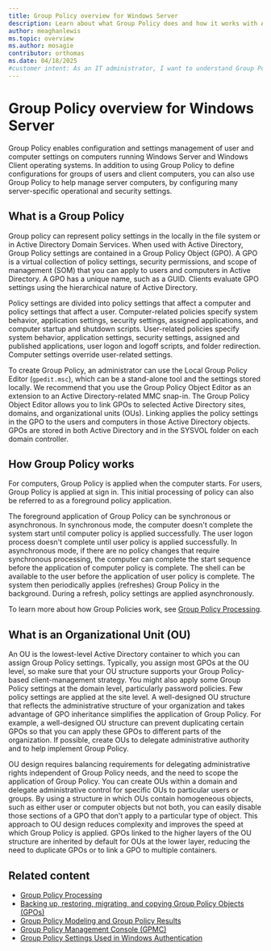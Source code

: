 ```yaml
---
title: Group Policy overview for Windows Server
description: Learn about what Group Policy does and how it works with Active Directory Domain Services in Windows.
author: meaghanlewis
ms.topic: overview
ms.author: mosagie
contributor: orthomas
ms.date: 04/18/2025
#customer intent: As an IT administrator, I want to understand Group Policy so that I can manage user and computer settings effectively.
---
```


# Group Policy overview for Windows Server

Group Policy enables configuration and settings management of user and computer settings on computers running Windows Server and Windows Client operating systems. In addition to using Group Policy to define configurations for groups of users and client computers, you can also use Group Policy to help manage server computers, by configuring many server-specific operational and security settings.

## What is a Group Policy

Group policy can represent policy settings in the locally in the file system or in Active Directory Domain Services. When used with Active Directory, Group Policy settings are contained in a Group Policy Object (GPO). A GPO is a virtual collection of policy settings, security permissions, and scope of management (SOM) that you can apply to users and computers in Active Directory. A GPO has a unique name, such as a GUID. Clients evaluate GPO settings using the hierarchical nature of Active Directory.

Policy settings are divided into policy settings that affect a computer and policy settings that affect a user. Computer-related policies specify system behavior, application settings, security settings, assigned applications, and computer startup and shutdown scripts. User-related policies specify system behavior, application settings, security settings, assigned and published applications, user logon and logoff scripts, and folder redirection. Computer settings override user-related settings.

To create Group Policy, an administrator can use the Local Group Policy Editor (`gpedit.msc`), which can be a stand-alone tool and the settings stored locally. We recommend that you use the Group Policy Object Editor as an extension to an Active Directory-related MMC snap-in. The Group Policy Object Editor allows you to link GPOs to selected Active Directory sites, domains, and organizational units (OUs). Linking applies the policy settings in the GPO to the users and computers in those Active Directory objects. GPOs are stored in both Active Directory and in the SYSVOL folder on each domain controller.

## How Group Policy works

For computers, Group Policy is applied when the computer starts. For users, Group Policy is applied at sign in. This initial processing of policy can also be referred to as a foreground policy application.

The foreground application of Group Policy can be synchronous or asynchronous. In synchronous mode, the computer doesn't complete the system start until computer policy is applied successfully. The user logon process doesn't complete until user policy is applied successfully. In asynchronous mode, if there are no policy changes that require synchronous processing, the computer can complete the start sequence before the application of computer policy is complete. The shell can be available to the user before the application of user policy is complete. The system then periodically applies (refreshes) Group Policy in the background. During a refresh, policy settings are applied asynchronously.

To learn more about how Group Policies work, see [Group Policy Processing](group-policy-processing.md).

## What is an Organizational Unit (OU)

An OU is the lowest-level Active Directory container to which you can assign Group Policy settings. Typically, you assign most GPOs at the OU level, so make sure that your OU structure supports your Group Policy-based client-management strategy. You might also apply some Group Policy settings at the domain level, particularly password policies. Few policy settings are applied at the site level. A well-designed OU structure that reflects the administrative structure of your organization and takes advantage of GPO inheritance simplifies the application of Group Policy. For example, a well-designed OU structure can prevent duplicating certain GPOs so that you can apply these GPOs to different parts of the organization. If possible, create OUs to delegate administrative authority and to help implement Group Policy.

OU design requires balancing requirements for delegating administrative rights independent of Group Policy needs, and the need to scope the application of Group Policy. You can create OUs within a domain and delegate administrative control for specific OUs to particular users or groups. By using a structure in which OUs contain homogeneous objects, such as either user or computer objects but not both, you can easily disable those sections of a GPO that don't apply to a particular type of object. This approach to OU design reduces complexity and improves the speed at which Group Policy is applied. GPOs linked to the higher layers of the OU structure are inherited by default for OUs at the lower layer, reducing the need to duplicate GPOs or to link a GPO to multiple containers.

## Related content

- [Group Policy Processing](group-policy-processing.md)
- [Backing up, restoring, migrating, and copying Group Policy Objects (GPOs)](group-policy-backup-restore.md)
- [Group Policy Modeling and Group Policy Results](group-policy-modeling-results.md)
- [Group Policy Management Console (GPMC)](group-policy-management-console.md)
- [Group Policy Settings Used in Windows Authentication](../../../../security/windows-authentication/group-policy-settings-used-in-windows-authentication.md)
